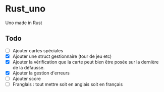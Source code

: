# Rust_uno
Uno made in Rust

## Todo
- [ ] Ajouter cartes spéciales
- [x] Ajouter une struct gestionnaire (tour de jeu etc)
- [x] Ajouter la vérification que la carte peut bien être posée sur la dernière de la défausse.
- [x] Ajouter la gestion d'erreurs
- [ ] Ajouter score
- [ ] Franglais : tout mettre soit en anglais soit en français
